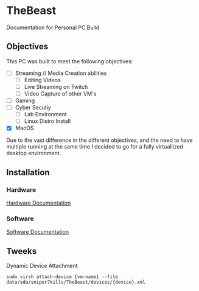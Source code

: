 # TheBeast

Documentation for Personal PC Build

## Objectives

This PC was built to meet the following objectives:

- [ ] Streaming // Media Creation abilities
  - [ ] Editing Videos
  - [ ] Live Streaming on Twitch
  - [ ] Video Capture of other VM's
- [ ] Gaming
- [ ] Cyber Secutiy
  - [ ] Lab Environment
  - [ ] Linux Distro Install
- [X] MacOS

Due to the vast difference in the different objectives, and the need to have multiple running at the same time I decided to go for a fully virtuallized desktop environment.

## Installation

### Hardware

[Hardware Documentation](./hardware.md)

### Software

[Software Documentation](./software.md)

## Tweeks

Dynamic Device Attachment

`sudo virsh attach-device {vm-name} --file data/sda/sniper7kills/TheBeast/devices/{device}.xml`